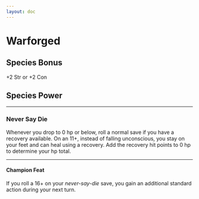 ```yaml
---
layout: doc
---
```

# Warforged

## Species Bonus

+2 Str or +2 Con

## Species Power

---

### Never Say Die

Whenever you drop to 0 hp or below, roll a normal save if you have a recovery available. On an 11+, instead of falling unconscious, you stay on your feet and can heal using a recovery. Add the recovery hit points to 0 hp to determine your hp total.

---

#### Champion Feat

If you roll a 16+ on your _never-say-die_ save, you gain an additional standard action during your next turn.
